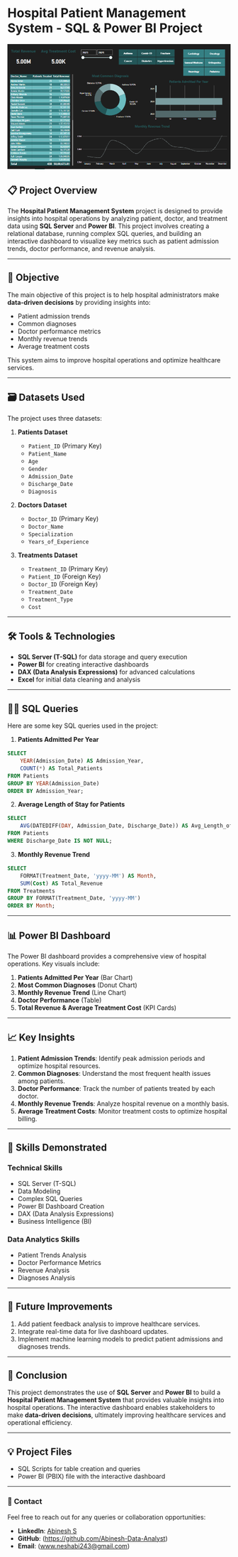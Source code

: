 # Hospital Patient Management System - SQL & Power BI Project

![Dashboard Preview](dashboard.png)

## 📋 **Project Overview**
The **Hospital Patient Management System** project is designed to provide insights into hospital operations by analyzing patient, doctor, and treatment data using **SQL Server** and **Power BI**. This project involves creating a relational database, running complex SQL queries, and building an interactive dashboard to visualize key metrics such as patient admission trends, doctor performance, and revenue analysis.

---

## 🎯 **Objective**
The main objective of this project is to help hospital administrators make **data-driven decisions** by providing insights into:
- Patient admission trends
- Common diagnoses
- Doctor performance metrics
- Monthly revenue trends
- Average treatment costs

This system aims to improve hospital operations and optimize healthcare services.

---

## 🗃️ **Datasets Used**
The project uses three datasets:

1. **Patients Dataset**
   - `Patient_ID` (Primary Key)
   - `Patient_Name`
   - `Age`
   - `Gender`
   - `Admission_Date`
   - `Discharge_Date`
   - `Diagnosis`

2. **Doctors Dataset**
   - `Doctor_ID` (Primary Key)
   - `Doctor_Name`
   - `Specialization`
   - `Years_of_Experience`

3. **Treatments Dataset**
   - `Treatment_ID` (Primary Key)
   - `Patient_ID` (Foreign Key)
   - `Doctor_ID` (Foreign Key)
   - `Treatment_Date`
   - `Treatment_Type`
   - `Cost`

---

## 🛠️ **Tools & Technologies**
- **SQL Server (T-SQL)** for data storage and query execution
- **Power BI** for creating interactive dashboards
- **DAX (Data Analysis Expressions)** for advanced calculations
- **Excel** for initial data cleaning and analysis

---

## 🧑‍💻 **SQL Queries**
Here are some key SQL queries used in the project:

1. **Patients Admitted Per Year**
```sql
SELECT
    YEAR(Admission_Date) AS Admission_Year,
    COUNT(*) AS Total_Patients
FROM Patients
GROUP BY YEAR(Admission_Date)
ORDER BY Admission_Year;
```

2. **Average Length of Stay for Patients**
```sql
SELECT
    AVG(DATEDIFF(DAY, Admission_Date, Discharge_Date)) AS Avg_Length_of_Stay
FROM Patients
WHERE Discharge_Date IS NOT NULL;
```

3. **Monthly Revenue Trend**
```sql
SELECT
    FORMAT(Treatment_Date, 'yyyy-MM') AS Month,
    SUM(Cost) AS Total_Revenue
FROM Treatments
GROUP BY FORMAT(Treatment_Date, 'yyyy-MM')
ORDER BY Month;
```

---

## 📊 **Power BI Dashboard**
The Power BI dashboard provides a comprehensive view of hospital operations. Key visuals include:

1. **Patients Admitted Per Year** (Bar Chart)
2. **Most Common Diagnoses** (Donut Chart)
3. **Monthly Revenue Trend** (Line Chart)
4. **Doctor Performance** (Table)
5. **Total Revenue & Average Treatment Cost** (KPI Cards)

---

## 📈 **Key Insights**
1. **Patient Admission Trends**: Identify peak admission periods and optimize hospital resources.
2. **Common Diagnoses**: Understand the most frequent health issues among patients.
3. **Doctor Performance**: Track the number of patients treated by each doctor.
4. **Monthly Revenue Trends**: Analyze hospital revenue on a monthly basis.
5. **Average Treatment Costs**: Monitor treatment costs to optimize hospital billing.

---

## 🧠 **Skills Demonstrated**
### **Technical Skills**
- SQL Server (T-SQL)
- Data Modeling
- Complex SQL Queries
- Power BI Dashboard Creation
- DAX (Data Analysis Expressions)
- Business Intelligence (BI)

### **Data Analytics Skills**
- Patient Trends Analysis
- Doctor Performance Metrics
- Revenue Analysis
- Diagnoses Analysis

---

## 📄 **Future Improvements**
1. Add patient feedback analysis to improve healthcare services.
2. Integrate real-time data for live dashboard updates.
3. Implement machine learning models to predict patient admissions and diagnoses trends.

---

## 📎 **Conclusion**
This project demonstrates the use of **SQL Server** and **Power BI** to build a **Hospital Patient Management System** that provides valuable insights into hospital operations. The interactive dashboard enables stakeholders to make **data-driven decisions**, ultimately improving healthcare services and operational efficiency.

---

## 💡 **Project Files**
- SQL Scripts for table creation and queries
- Power BI (PBIX) file with the interactive dashboard

---

### 💬 **Contact**
Feel free to reach out for any queries or collaboration opportunities:
- **LinkedIn**: [Abinesh S](https://www.linkedin.com/in/abineshsekar)
- **GitHub**: (https://github.com/Abinesh-Data-Analyst)
- **Email**: (www.neshabi243@gmail.com)

